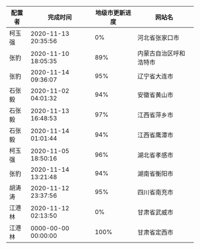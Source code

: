 
|	配置者	|	完成时间	|	地级市更新进度	|	网站名	|
|----|----|----|----|
|	柯玉强	|	2020-11-13 20:35:56	|	  0%	|	河北省张家口市	|  404
|	张豹	|	2020-11-10 18:05:35	|	 89%	|	内蒙古自治区呼和浩特市	| 已修改
|	张豹	|	2020-11-14 09:36:07	|	 95%	|	辽宁省大连市	| 发改委404
|	石张毅	|	2020-11-02 04:01:32	|	 94%	|	安徽省黄山市	| 发改委404
|	石张毅	|	2020-11-13 16:48:53	|	 97%	|	江西省萍乡市	| 发改委404
|	石张毅	|	2020-11-14 01:01:44	|	 94%	|	江西省鹰潭市	|  速度慢，平均每三天跑完，已提速
|	柯玉强	|	2020-11-05 18:50:16	|	 96%	|	湖北省孝感市	|  市政府404
|	张豹	|	2020-11-14 13:21:48	|	 94%	|	湖南省衡阳市	| 已修改
|	胡涛涛	|	2020-11-12 23:37:56	|	 95%	|	四川省南充市	| 已修改
|	江港林	|	2020-11-12 02:13:50	|	  0%	|	甘肃省武威市	| 网站挂了
|	江港林	|	0000-00-00 00:00:00	|	100%	|	甘肃省定西市	|

